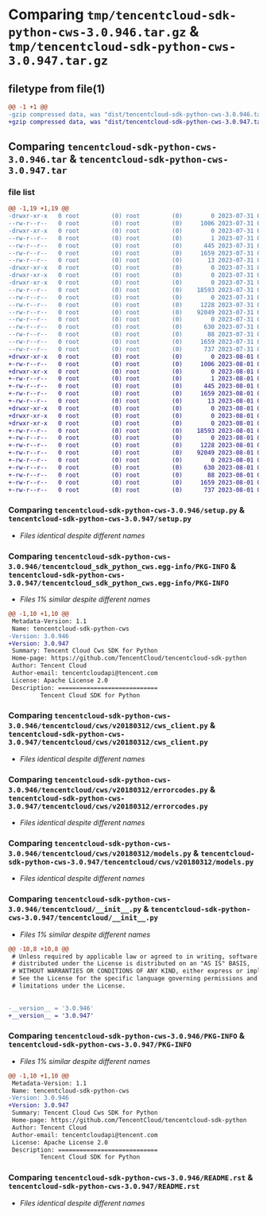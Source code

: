 # Comparing `tmp/tencentcloud-sdk-python-cws-3.0.946.tar.gz` & `tmp/tencentcloud-sdk-python-cws-3.0.947.tar.gz`

## filetype from file(1)

```diff
@@ -1 +1 @@
-gzip compressed data, was "dist/tencentcloud-sdk-python-cws-3.0.946.tar", last modified: Mon Jul 31 00:24:01 2023, max compression
+gzip compressed data, was "dist/tencentcloud-sdk-python-cws-3.0.947.tar", last modified: Tue Aug  1 00:35:12 2023, max compression
```

## Comparing `tencentcloud-sdk-python-cws-3.0.946.tar` & `tencentcloud-sdk-python-cws-3.0.947.tar`

### file list

```diff
@@ -1,19 +1,19 @@
-drwxr-xr-x   0 root         (0) root         (0)        0 2023-07-31 00:24:01.000000 tencentcloud-sdk-python-cws-3.0.946/
--rw-r--r--   0 root         (0) root         (0)     1006 2023-07-31 00:24:01.000000 tencentcloud-sdk-python-cws-3.0.946/setup.py
-drwxr-xr-x   0 root         (0) root         (0)        0 2023-07-31 00:24:01.000000 tencentcloud-sdk-python-cws-3.0.946/tencentcloud_sdk_python_cws.egg-info/
--rw-r--r--   0 root         (0) root         (0)        1 2023-07-31 00:24:01.000000 tencentcloud-sdk-python-cws-3.0.946/tencentcloud_sdk_python_cws.egg-info/dependency_links.txt
--rw-r--r--   0 root         (0) root         (0)      445 2023-07-31 00:24:01.000000 tencentcloud-sdk-python-cws-3.0.946/tencentcloud_sdk_python_cws.egg-info/SOURCES.txt
--rw-r--r--   0 root         (0) root         (0)     1659 2023-07-31 00:24:01.000000 tencentcloud-sdk-python-cws-3.0.946/tencentcloud_sdk_python_cws.egg-info/PKG-INFO
--rw-r--r--   0 root         (0) root         (0)       13 2023-07-31 00:24:01.000000 tencentcloud-sdk-python-cws-3.0.946/tencentcloud_sdk_python_cws.egg-info/top_level.txt
-drwxr-xr-x   0 root         (0) root         (0)        0 2023-07-31 00:24:01.000000 tencentcloud-sdk-python-cws-3.0.946/tencentcloud/
-drwxr-xr-x   0 root         (0) root         (0)        0 2023-07-31 00:24:01.000000 tencentcloud-sdk-python-cws-3.0.946/tencentcloud/cws/
-drwxr-xr-x   0 root         (0) root         (0)        0 2023-07-31 00:24:01.000000 tencentcloud-sdk-python-cws-3.0.946/tencentcloud/cws/v20180312/
--rw-r--r--   0 root         (0) root         (0)    18593 2023-07-31 00:24:01.000000 tencentcloud-sdk-python-cws-3.0.946/tencentcloud/cws/v20180312/cws_client.py
--rw-r--r--   0 root         (0) root         (0)        0 2023-07-31 00:24:01.000000 tencentcloud-sdk-python-cws-3.0.946/tencentcloud/cws/v20180312/__init__.py
--rw-r--r--   0 root         (0) root         (0)     1228 2023-07-31 00:24:01.000000 tencentcloud-sdk-python-cws-3.0.946/tencentcloud/cws/v20180312/errorcodes.py
--rw-r--r--   0 root         (0) root         (0)    92049 2023-07-31 00:24:01.000000 tencentcloud-sdk-python-cws-3.0.946/tencentcloud/cws/v20180312/models.py
--rw-r--r--   0 root         (0) root         (0)        0 2023-07-31 00:24:01.000000 tencentcloud-sdk-python-cws-3.0.946/tencentcloud/cws/__init__.py
--rw-r--r--   0 root         (0) root         (0)      630 2023-07-31 00:24:01.000000 tencentcloud-sdk-python-cws-3.0.946/tencentcloud/__init__.py
--rw-r--r--   0 root         (0) root         (0)       88 2023-07-31 00:24:01.000000 tencentcloud-sdk-python-cws-3.0.946/setup.cfg
--rw-r--r--   0 root         (0) root         (0)     1659 2023-07-31 00:24:01.000000 tencentcloud-sdk-python-cws-3.0.946/PKG-INFO
--rw-r--r--   0 root         (0) root         (0)      737 2023-07-31 00:24:01.000000 tencentcloud-sdk-python-cws-3.0.946/README.rst
+drwxr-xr-x   0 root         (0) root         (0)        0 2023-08-01 00:35:12.000000 tencentcloud-sdk-python-cws-3.0.947/
+-rw-r--r--   0 root         (0) root         (0)     1006 2023-08-01 00:35:12.000000 tencentcloud-sdk-python-cws-3.0.947/setup.py
+drwxr-xr-x   0 root         (0) root         (0)        0 2023-08-01 00:35:12.000000 tencentcloud-sdk-python-cws-3.0.947/tencentcloud_sdk_python_cws.egg-info/
+-rw-r--r--   0 root         (0) root         (0)        1 2023-08-01 00:35:12.000000 tencentcloud-sdk-python-cws-3.0.947/tencentcloud_sdk_python_cws.egg-info/dependency_links.txt
+-rw-r--r--   0 root         (0) root         (0)      445 2023-08-01 00:35:12.000000 tencentcloud-sdk-python-cws-3.0.947/tencentcloud_sdk_python_cws.egg-info/SOURCES.txt
+-rw-r--r--   0 root         (0) root         (0)     1659 2023-08-01 00:35:12.000000 tencentcloud-sdk-python-cws-3.0.947/tencentcloud_sdk_python_cws.egg-info/PKG-INFO
+-rw-r--r--   0 root         (0) root         (0)       13 2023-08-01 00:35:12.000000 tencentcloud-sdk-python-cws-3.0.947/tencentcloud_sdk_python_cws.egg-info/top_level.txt
+drwxr-xr-x   0 root         (0) root         (0)        0 2023-08-01 00:35:12.000000 tencentcloud-sdk-python-cws-3.0.947/tencentcloud/
+drwxr-xr-x   0 root         (0) root         (0)        0 2023-08-01 00:35:12.000000 tencentcloud-sdk-python-cws-3.0.947/tencentcloud/cws/
+drwxr-xr-x   0 root         (0) root         (0)        0 2023-08-01 00:35:12.000000 tencentcloud-sdk-python-cws-3.0.947/tencentcloud/cws/v20180312/
+-rw-r--r--   0 root         (0) root         (0)    18593 2023-08-01 00:35:12.000000 tencentcloud-sdk-python-cws-3.0.947/tencentcloud/cws/v20180312/cws_client.py
+-rw-r--r--   0 root         (0) root         (0)        0 2023-08-01 00:35:12.000000 tencentcloud-sdk-python-cws-3.0.947/tencentcloud/cws/v20180312/__init__.py
+-rw-r--r--   0 root         (0) root         (0)     1228 2023-08-01 00:35:12.000000 tencentcloud-sdk-python-cws-3.0.947/tencentcloud/cws/v20180312/errorcodes.py
+-rw-r--r--   0 root         (0) root         (0)    92049 2023-08-01 00:35:12.000000 tencentcloud-sdk-python-cws-3.0.947/tencentcloud/cws/v20180312/models.py
+-rw-r--r--   0 root         (0) root         (0)        0 2023-08-01 00:35:12.000000 tencentcloud-sdk-python-cws-3.0.947/tencentcloud/cws/__init__.py
+-rw-r--r--   0 root         (0) root         (0)      630 2023-08-01 00:35:12.000000 tencentcloud-sdk-python-cws-3.0.947/tencentcloud/__init__.py
+-rw-r--r--   0 root         (0) root         (0)       88 2023-08-01 00:35:12.000000 tencentcloud-sdk-python-cws-3.0.947/setup.cfg
+-rw-r--r--   0 root         (0) root         (0)     1659 2023-08-01 00:35:12.000000 tencentcloud-sdk-python-cws-3.0.947/PKG-INFO
+-rw-r--r--   0 root         (0) root         (0)      737 2023-08-01 00:35:12.000000 tencentcloud-sdk-python-cws-3.0.947/README.rst
```

### Comparing `tencentcloud-sdk-python-cws-3.0.946/setup.py` & `tencentcloud-sdk-python-cws-3.0.947/setup.py`

 * *Files identical despite different names*

### Comparing `tencentcloud-sdk-python-cws-3.0.946/tencentcloud_sdk_python_cws.egg-info/PKG-INFO` & `tencentcloud-sdk-python-cws-3.0.947/tencentcloud_sdk_python_cws.egg-info/PKG-INFO`

 * *Files 1% similar despite different names*

```diff
@@ -1,10 +1,10 @@
 Metadata-Version: 1.1
 Name: tencentcloud-sdk-python-cws
-Version: 3.0.946
+Version: 3.0.947
 Summary: Tencent Cloud Cws SDK for Python
 Home-page: https://github.com/TencentCloud/tencentcloud-sdk-python
 Author: Tencent Cloud
 Author-email: tencentcloudapi@tencent.com
 License: Apache License 2.0
 Description: ============================
         Tencent Cloud SDK for Python
```

### Comparing `tencentcloud-sdk-python-cws-3.0.946/tencentcloud/cws/v20180312/cws_client.py` & `tencentcloud-sdk-python-cws-3.0.947/tencentcloud/cws/v20180312/cws_client.py`

 * *Files identical despite different names*

### Comparing `tencentcloud-sdk-python-cws-3.0.946/tencentcloud/cws/v20180312/errorcodes.py` & `tencentcloud-sdk-python-cws-3.0.947/tencentcloud/cws/v20180312/errorcodes.py`

 * *Files identical despite different names*

### Comparing `tencentcloud-sdk-python-cws-3.0.946/tencentcloud/cws/v20180312/models.py` & `tencentcloud-sdk-python-cws-3.0.947/tencentcloud/cws/v20180312/models.py`

 * *Files identical despite different names*

### Comparing `tencentcloud-sdk-python-cws-3.0.946/tencentcloud/__init__.py` & `tencentcloud-sdk-python-cws-3.0.947/tencentcloud/__init__.py`

 * *Files 1% similar despite different names*

```diff
@@ -10,8 +10,8 @@
 # Unless required by applicable law or agreed to in writing, software
 # distributed under the License is distributed on an "AS IS" BASIS,
 # WITHOUT WARRANTIES OR CONDITIONS OF ANY KIND, either express or implied.
 # See the License for the specific language governing permissions and
 # limitations under the License.
 
 
-__version__ = '3.0.946'
+__version__ = '3.0.947'
```

### Comparing `tencentcloud-sdk-python-cws-3.0.946/PKG-INFO` & `tencentcloud-sdk-python-cws-3.0.947/PKG-INFO`

 * *Files 1% similar despite different names*

```diff
@@ -1,10 +1,10 @@
 Metadata-Version: 1.1
 Name: tencentcloud-sdk-python-cws
-Version: 3.0.946
+Version: 3.0.947
 Summary: Tencent Cloud Cws SDK for Python
 Home-page: https://github.com/TencentCloud/tencentcloud-sdk-python
 Author: Tencent Cloud
 Author-email: tencentcloudapi@tencent.com
 License: Apache License 2.0
 Description: ============================
         Tencent Cloud SDK for Python
```

### Comparing `tencentcloud-sdk-python-cws-3.0.946/README.rst` & `tencentcloud-sdk-python-cws-3.0.947/README.rst`

 * *Files identical despite different names*

